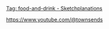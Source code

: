 ---
---

[Tag: food-and-drink - Sketchplanations](https://sketchplanations.com/tags/food-and-drink)

<https://www.youtube.com/@townsends>





